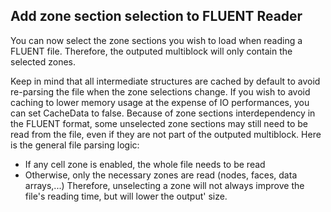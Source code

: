 ## Add zone section selection to FLUENT Reader

You can now select the zone sections you wish to load when reading a FLUENT file.
Therefore, the outputed multiblock will only contain the selected zones.

Keep in mind that all intermediate structures are cached by default to avoid re-parsing the file when the zone selections change. If you wish to avoid caching to lower memory usage at the expense of IO performances, you can set CacheData to false.
Because of zone sections interdependency in the FLUENT format, some unselected zone sections may still need to be read from the file, even if they are not part of the outputed multiblock.
Here is the general file parsing logic:
- If any cell zone is enabled, the whole file needs to be read
- Otherwise, only the necessary zones are read (nodes, faces, data arrays,...)
Therefore, unselecting a zone will not always improve the file's reading time, but will lower the output' size.
